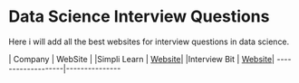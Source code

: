 # Data Science Interview Questions

Here i will add all the best websites for interview questions in data science.


|     Company      |     WebSite   |
|Simpli Learn      |  [Website](https://www.simplilearn.com/tutorials/data-science-tutorial/data-science-interview-questions)|
|Interview Bit     |  [Website](https://www.interviewbit.com/data-science-interview-questions/)|
-------------------|---------------
